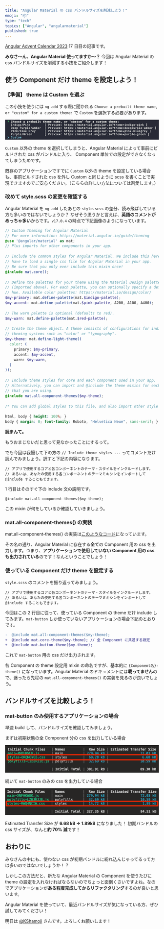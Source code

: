 ```yaml
---
title: "Angular Material の css バンドルサイズを削減しよう！"
emoji: "📦"
type: "tech"
topics: ["Angular", "angularmaterial"]
published: true
---
```


[Angular Advent Calendar 2023](https://qiita.com/advent-calendar/2023/angular) 17 日目の記事です。

**みなさ〜ん、Angular Material 使ってますか〜？**
今回は Angular Material の css バンドルサイズを削減する小技をご紹介します！

## 使う Component だけ theme を設定しよう！

### 【準備】 theme は Custom を選ぶ

この小技を使うには `ng add` する際に聞かれる `Choose a prebuilt theme name, or "custom" for a custom theme:` で `Custom` を選択する必要があります。

![Choose a theme](/images/choose-theme.png)

`Custom` 以外の theme を選択してしまうと、Angular Material によって事前にビルドされた css がバンドルに入り、 Component 単位での設定ができなくなってしまうためです。

既存のアプリケーションですでに `Custom` 以外の theme を設定している場合も、事前ビルドされた css を外し Custom と同じように scss を書くことで実現できますのでご安心ください。（こちらの詳しい方法については割愛します。）

### 改めて style.scss の変更を確認する

Angular Material を `ng add` したあとの `style.scss` の差分、読み飛ばしている方も多いのではないでしょうか？ なぜそう思うかと言えば、**英語のコメントがめっちゃ多い**からです。`v17.0.4` の時点で下記画像のようになっています。

```scss:style.scss
// Custom Theming for Angular Material
// For more information: https://material.angular.io/guide/theming
@use '@angular/material' as mat;
// Plus imports for other components in your app.

// Include the common styles for Angular Material. We include this here so that you only
// have to load a single css file for Angular Material in your app.
// Be sure that you only ever include this mixin once!
@include mat.core();

// Define the palettes for your theme using the Material Design palettes available in palette.scss
// (imported above). For each palette, you can optionally specify a default, lighter, and darker
// hue. Available color palettes: https://material.io/design/color/
$my-primary: mat.define-palette(mat.$indigo-palette);
$my-accent: mat.define-palette(mat.$pink-palette, A200, A100, A400);

// The warn palette is optional (defaults to red).
$my-warn: mat.define-palette(mat.$red-palette);

// Create the theme object. A theme consists of configurations for individual
// theming systems such as "color" or "typography".
$my-theme: mat.define-light-theme((
  color: (
    primary: $my-primary,
    accent: $my-accent,
    warn: $my-warn,
  )
));

// Include theme styles for core and each component used in your app.
// Alternatively, you can import and @include the theme mixins for each component
// that you are using.
@include mat.all-component-themes($my-theme);

/* You can add global styles to this file, and also import other style files */

html, body { height: 100%; }
body { margin: 0; font-family: Roboto, "Helvetica Neue", sans-serif; }
```

**読まんて。**

もうおまじないだと思って見なかったことにするって。

でも今回は我慢して下の方の `// Include theme styles ...` ってコメントだけ読んでみましょう。訳すと下記の内容になります。

```
// アプリで使用するコアと各コンポーネントのテーマ・スタイルをインクルードします。
// あるいは、あなたの使用する各コンポーネントのテーマミキシンをインポートして @include することもできます。
```

1 行目はそのすぐ下の include 文の説明です。

```
@include mat.all-component-themes($my-theme);
```

この mixin が何をしているか確認していきましょう。

### mat.all-component-themes() の実装

mat.all-component-themes() の実装は[このようなコード](https://github.com/angular/components/blob/main/src/material/core/theming/_all-theme.scss#L42-L83)になっています。

その名の通り、Angular Material に存在する**全て**の Component 用の css を出力します。つまり、**アプリケーションで使用していない Component 用の css も出力されている**のです！なんということでしょう！

### 使っている Component だけ theme を設定する

`style.scss` のコメントを振り返ってみましょう。

```
// アプリで使用するコアと各コンポーネントのテーマ・スタイルをインクルードします。
// あるいは、あなたの使用する各コンポーネントのテーマミキシンをインポートして @include することもできます。
```

今回はこの 2 行目に従って、使っている Component の theme だけ include してみます。`mat-button` しか使っていないアプリケーションの場合下記のとおりです。

```diff scss:style.scss
-  @include mat.all-component-themes($my-theme);
+  @include mat.core-theme($my-theme); // 全 Component に共通する設定
+  @include mat.button-theme($my-theme);
```

これで `mat-button` 用の css だけ出力されます。

各 Component の theme 設定用 mixin の命名ですが、基本的に `{Component名}-theme()` になっています。Angular Material のドキュメントには**載ってません**ので、迷ったら先程の `mat.all-component-themes()` の実装を見るのが良いでしょう。

## バンドルサイズを比較しよう！

### mat-button のみ使用するアプリケーションの場合

早速 build して、バンドルサイズを確認してみましょう。

まずは初期状態の全 Component 分の css を出力している場合

![全 Component 分出力した場合のバンドルサイズ](/images/bundle-all-component-css.png)

続いて `mat-button` のみの css を出力している場合

![mat-button のみ出力した場合のバンドルサイズ](/images/bundle-button-component-css.png)

Estimated Transfer Size が **6.68 kB -> 1.89kB** になりました！ 初期バンドルの css サイズが、なんと**約 70% 減**です！

## おわりに

みなさんの中にも、使わない css が初期バンドルに紛れ込んじゃってるって方は多いのではないでしょうか！？

しかしこの方法だと、新たな Angular Material の Component を使うたびに theme の設定を入れなければならないのでちょっと面倒くさいですよね。なのでアプリケーションが**ある程度完成してからリファクタリング**するのが良いと思います。

Angular Material を使っていて、最近バンドルサイズが気になっている方、ぜひ試してみてください！

明日は [@KShamoji](https://qiita.com/KShamoji) さんです。よろしくお願いします！
